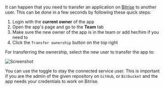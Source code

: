  
It can happen that you need to transfer an application on [Bitrise](https://www.bitrise.io) to another user. This can be done in a few seconds by following these quick steps:

1. Login with the **current owner** of the app
2. Open the app's page and go to the **Team** tab
3. Make sure the new owner of the app is in the team or add her/him if you need to
4. Click the `Transfer ownership` button on the top right

For transferring the ownership, select the new user to transfer the app to:

![Screenshot](/img/team-management/transfering-ownership.png)

You can use the toggle to stay the connected service user. This is important if you are the admin of the given repository on `GitHub`, or `Bitbucket` and the app needs your credentials to work on Bitrise.
